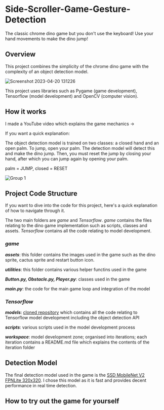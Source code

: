 # Side-Scroller-Game-Gesture-Detection
The classic chrome dino game but you don't use the keyboard! Use your hand movements to make the dino jump!

## Overview

This project combines the simplicity of the chrome dino game with the complexity of an object detection model.

![Screenshot 2023-04-20 131226](https://user-images.githubusercontent.com/87762282/233249112-ad933c3d-810a-49ff-bcb3-03e8bc98c9ec.png)

This project uses libraries such as Pygame (game development), Tensorflow (model development) and OpenCV (computer vision).

## How it works

I made a YouTube video which explains the game mechanics ->

If you want a quick explanation:

The object detection model is trained on two classes: a closed hand and an open palm. To jump, open your palm. The detection model will detect this and make the dino jump. Then, you must reset the jump by closing your hand, after which you can jump again by opening your palm.

palm = JUMP, closed = RESET

![Group 1](https://user-images.githubusercontent.com/87762282/233251641-56517779-70f4-445e-9060-3eaec3dd661f.png)

## Project Code Structure

If you want to dive into the code for this project, here's a quick explanation of how to navigate through it.

The two main folders are *game* and *Tensorflow*. *game* contains the files relating to the dino game implementation such as scripts, classes and assets. *Tensorflow* contains all the code relating to model development.

### *game*

***assets***: this folder contains the images used in the game such as the dino sprite, cactus sprite and restart button icon.

***utilities***: this folder contains various helper functins used in the game

***Button.py, Obstacle.py, Player.py***: classes used in the game

***main.py***: the code for the main game loop and integration of the model

### *Tensorflow*

***models***: [cloned repository](https://github.com/tensorflow/models) which contains all the code relating to Tensorflow model development including the object detection API

***scripts***: various scripts used in the model development process

***workspace***: model development zone; organised into iterations; each iteration contains a README.md file which explains the contents of the iteration folder

## Detection Model

The final detection model used in the game is the [SSD MobileNet V2 FPNLite 320x320](https://github.com/tensorflow/models/blob/master/research/object_detection/g3doc/tf2_detection_zoo.md). I chose this model as it is fast and provides decent performance in real time detection.

## How to try out the game for yourself
